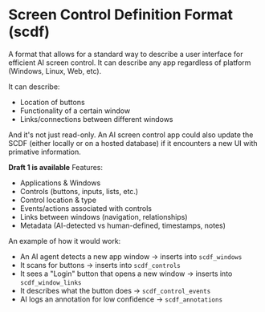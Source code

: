 # Screen Control Definition Format (scdf)
A format that allows for a standard way to describe a user interface for efficient AI screen control. It can describe any app regardless of platform (Windows, Linux, Web, etc).

It can describe:

- Location of buttons
- Functionality of a certain window
- Links/connections between different windows

And it's not just read-only. An AI screen control app could also update the SCDF (either locally or on a hosted database) if it encounters a new UI with primative information.

**Draft 1 is available**
Features:
* Applications & Windows
* Controls (buttons, inputs, lists, etc.)
* Control location & type
* Events/actions associated with controls
* Links between windows (navigation, relationships)
* Metadata (AI-detected vs human-defined, timestamps, notes)

An example of how it would work:
* An AI agent detects a new app window → inserts into `scdf_windows`
* It scans for buttons → inserts into `scdf_controls`
* It sees a "Login" button that opens a new window → inserts into `scdf_window_links`
* It describes what the button does → `scdf_control_events`
* AI logs an annotation for low confidence → `scdf_annotations`
